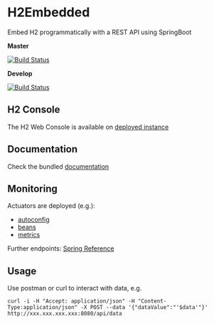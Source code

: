# H2Embedded
Embed H2 programmatically with a REST API using SpringBoot

**Master**

[![Build Status](https://travis-ci.org/lcappuccio/h2-embedded.svg?branch=master)](https://travis-ci.org/lcappuccio/h2-embedded)

**Develop**

[![Build Status](https://travis-ci.org/lcappuccio/h2-embedded.svg?branch=develop)](https://travis-ci.org/lcappuccio/h2-embedded)

## H2 Console
The H2 Web Console is available on [deployed instance](http://localhost:8080/h2-console)

## Documentation

Check the bundled [documentation](http://localhost:8080/swagger-ui.html)

## Monitoring

Actuators are deployed (e.g.):

* [autoconfig](http://localhost:8080/autoconfig)
* [beans](http://localhost:8080/beans)
* [metrics](http://localhost:8080/metrics)

Further endpoints: [Spring Reference](http://docs.spring.io/spring-boot/docs/current-SNAPSHOT/reference/htmlsingle/#production-ready-endpoints)

## Usage

Use postman or curl to interact with data, e.g.

```curl -i -H "Accept: application/json" -H "Content-Type:application/json" -X POST --data '{"dataValue":"'$data'"}' http://xxx.xxx.xxx.xxx:8080/api/data```

